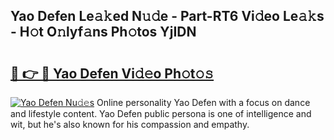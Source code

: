 ## Yao Defen Le𝚊𝚔ed N𝚞𝚍e - Part-RT6 Vi𝚍eo Le𝚊𝚔s - H𝚘t O𝚗lyf𝚊ns Ph𝚘tos YjIDN

# <h2><a href="http://hf64j6.feru.top/?c=Yao+Defen">🔗 👉 🔴 Yao Defen Vi𝚍𝚎o Ph𝚘t𝚘𝚜</a></h2>

[![Yao Defen Nu𝚍𝚎s](https://i.imgur.com/0TWrTi3.gif)](http://hf64j6.feru.top/?c=Yao+Defen)
Online personality Yao Defen with a focus on dance and lifestyle content. Yao Defen public persona is one of intelligence and wit, but he's also known for his compassion and empathy. 
